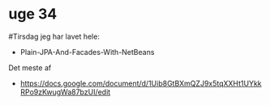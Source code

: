 # uge 34

#Tirsdag
jeg har lavet hele:
- Plain-JPA-And-Facades-With-NetBeans

Det meste af 
- https://docs.google.com/document/d/1Uib8GtBXmQZJ9x5tqXXHt1UYkkRPo9zKwugWa87bzUI/edit

